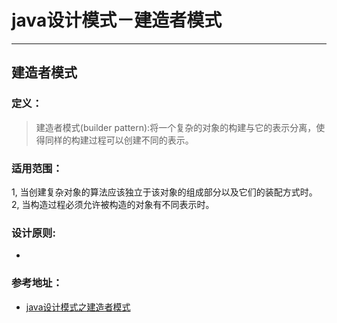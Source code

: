 # java设计模式－建造者模式

---

## 建造者模式

### 定义：

> 建造者模式(builder pattern):将一个复杂的对象的构建与它的表示分离，使得同样的构建过程可以创建不同的表示。


### 适用范围：
> 
1, 当创建复杂对象的算法应该独立于该对象的组成部分以及它们的装配方式时。    
2, 当构造过程必须允许被构造的对象有不同表示时。


### 设计原则:

- 
  

### 参考地址：

- [java设计模式之建造者模式](http://blog.csdn.net/jason0539/article/details/44992733)